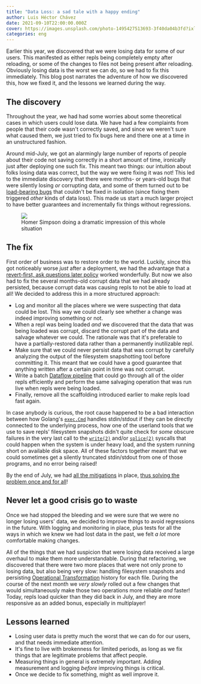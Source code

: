 ```yaml
---
title: "Data Loss: a sad tale with a happy ending"
author: Luis Héctor Chávez
date: 2021-09-10T22:00:00.000Z
cover: https://images.unsplash.com/photo-1495427513693-3f40da04b3fd?ixlib=rb-1.2.1&ixid=MnwxMjA3fDB8MHxwaG90by1wYWdlfHx8fGVufDB8fHx8&auto=format&fit=crop&w=1351&q=80
categories: eng
---
```

Earlier this year, we discovered that we were losing data for some of our users. This manifested as either repls being completely empty after reloading, or some of the changes to files not being present after reloading. Obviously losing data is the worst we can do, so we had to fix this immediately. This blog post narrates the adventure of how we discovered this, how we fixed it, and the lessons we learned during the way.

## The discovery

Throughout the year, we had had some worries about some theoretical cases in which users could lose data. We have had a few complaints from people that their code wasn't correctly saved, and since we weren't sure what caused them, we just tried to fix bugs here and there one at a time in an unstructured fashion.

Around mid-July, we got an alarmingly large number of reports of people about their code not saving correctly in a short amount of time, ironically just after deploying one such fix. This meant two things: our intuition about folks losing data was correct, but the way we were fixing it was not! This led to the immediate discovery that there were months- or years-old bugs that were silently losing _or_ corrupting data, and some of them turned out to be [load-bearing bugs](https://twitter.com/amye/status/1097686448260579328) that couldn't be fixed in isolation (since fixing them triggered _other_ kinds of data loss). This made us start a much larger project to have better guarantees and incrementally fix things without regressions.

<figure>
  <image src="./images/data-loss/simpsons-bugs.gif">
  <figcaption>Homer Simpson doing a dramatic impression of this whole situation</figcaption>
</figure>

## The fix

First order of business was to restore order to the world. Luckily, since this got noticeably worse _just_ after a deployment, we had the advantage that a [revert-first, ask questions later policy](https://outage.party/) worked wonderfully. But now we also had to fix the several months-old corrupt data that we had already persisted, because corrupt data was causing repls to not be able to load at all! We decided to address this in a more structured approach:

* Log and monitor all the places where we were suspecting that data could be lost. This way we could clearly see whether a change was indeed improving something or not.
* When a repl was being loaded _and_ we discovered that the data that was being loaded was corrupt, discard the corrupt part of the data and salvage whatever we could. The rationale was that it's preferable to have a partially-restored data rather than a permanently inutilizable repl.
* Make sure that we could never persist data that was corrupt by carefully analyzing the output of the filesystem snapshotting tool before committing it. This meant that we could have a good guarantee that anything written after a certain point in time was not corrupt.
* Write a batch [Dataflow pipeline](https://cloud.google.com/dataflow) that could go through all of the older repls efficiently and perform the same salvaging operation that was run live when repls were being loaded.
* Finally, remove all the scaffolding introduced earlier to make repls load fast again.

In case anybody is curious, the root cause happened to be a bad interaction between how Golang's [`exec.Cmd`](https://pkg.go.dev/os/exec#Cmd) handles stdin/stdout if they can be directly connected to the underlying process, how one of the userland tools that we use to save repls' filesystem snapshots didn't quite check for _some_ obscure failures in the very last call to the [`write(2)`](https://man7.org/linux/man-pages/man2/write.2.html) and/or [`splice(2)`](https://man7.org/linux/man-pages/man2/splice.2.html) syscalls that could happen when the system is under heavy load, and the system running short on available disk space. All of these factors together meant that we could sometimes get a silently truncated stdin/stdout from one of those programs, and no error being raised!

By the end of July, we had [all the mitigations](https://blog.replit.com/changelog-07-21) in place, [thus solving the problem once and for all](https://www.youtube.com/watch?v=IjmtVKOAHPM)!

## Never let a good crisis go to waste

Once we had stopped the bleeding and we were sure that we were no longer losing users' data, we decided to improve things to avoid regressions in the future. With logging and monitoring in place, plus tests for all the ways in which we knew we had lost data in the past, we felt _a lot_ more comfortable making changes.

All of the things that we had suspicion that were losing data received a large overhaul to make them more understandable. During that refactoring, we discovered that there were two more places that were not only prone to losing data, but also being very slow: handling filesystem snapshots and persisting [Operational Transformation](https://blog.replit.com/collab#protocol-changes--operational-transformation) history for each file. During the course of the next month we _very slowly_ rolled out a few changes that would simultaneously make those two operations more reliable _and_ faster! Today, repls load quicker than they did back in July, and they are more responsive as an added bonus, especially in multiplayer!

## Lessons learned

* Losing user data is pretty much the worst that we can do for our users, and that needs immediate attention.
* It's fine to live with brokenness for limited periods, as long as we fix things that are legitimate problems that affect people.
* Measuring things in general is extremely important. Adding measurement and logging _before_ improving things is critical.
* Once we decide to fix something, might as well improve it.